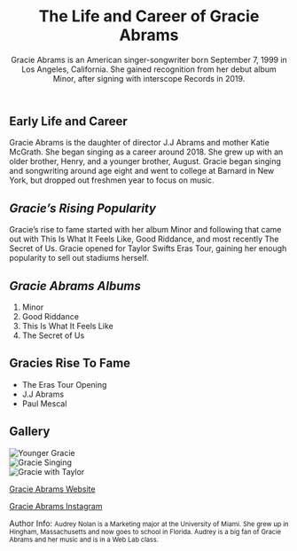 <!DOCTYPE html>
<html lang="en">
<head>
    <meta charset="UTF-8">
    <meta name="viewport" content="width=device-width, initial-scale1.0">
    <meta name="author" content="Audrey Nolan">
    <meta name="description" content="An informationsl webpage about singer-songwriter Gracie Abrams">
    <meta name="keywords" content="Gracie Abrams, Singer, The Secret of Us, Minor, Songwriter">
    <title> All About Gracue Abrams</title>
</head>
<body>
    <header>
        <h1> The Life and Career of Gracie Abrams  </h1>
        <p> Gracie Abrams is an American singer-songwriter born September 7, 1999 in 
            Los Angeles, California. She gained recognition from her debut album Minor, after signing with 
            interscope Records in 2019. </p>
    </header>
<!-- This is the main area -->
 <main>
    <!-- Section 1 -->
<section>
    <h2>Early Life and Career</h2>
    <p>Gracie Abrams is the daughter of director J.J Abrams and mother 
        Katie McGrath. She began singing as a career around 2018. She grew up with an older brother, Henry, 
        and a younger brother, August. Gracie began singing and songwriting around age eight and went to 
        college at Barnard in New York, but dropped out freshmen year to focus on music.</p>
</section>
<!-- Section 2-->
 <section>
    <h2> <em> Gracie’s Rising Popularity </em> </h2>
    <p>Gracie’s rise to fame started with her album Minor and following that 
        came out with This Is What It Feels Like, Good Riddance, and most recently The Secret of Us. Gracie 
        opened for Taylor Swifts Eras Tour, gaining her enough popularity to sell out stadiums herself.</p>
 </section>
 <!--Section 3-->
 <section>
   <h2> <em> Gracie Abrams Albums </em> </h2>
    <ol> 
        <li>Minor</li>
        <li>Good Riddance</li>
        <li>This Is What It Feels Like</li>
        <li>The Secret of Us</li>
    </ol>
 </section>
 <!--Section 4-->
 <section>
    <h2>Gracies Rise To Fame</h2>
    <ul>
        <li>The Eras Tour Opening</li>
        <li>J.J Abrams</li>
        <li> Paul Mescal</li>
    </ul>
 </section>
 <!--Section 5-->
 <section> 
    <h2> Gallery </h2>
    <img src="Images/Gracie.jpeg" alt="Younger Gracie"></section>
    <section>
    <img src="Images/gracie2.jpeg" alt="Gracie Singing"></section>
    
<section>  <img src="Images/gracie3.jpeg" alt="Gracie with Taylor"></section> 
 
 <a href="https://shop.gracieabrams.com/?srsltid=AfmBOopD4GW7gSrNQm3YW-orrTKtEfGIUG8BJBPsfKVYglcJzIL-XbWB">Gracie Abrams Website</a>
 <p>  <a href="https://www.instagram.com/gracieabrams/?hl=en">Gracie Abrams Instagram</a> </p>



 </main>

<section> 
 <footer>
    <p>Author Info:
    <small> 
    Audrey Nolan is a Marketing major at the University of Miami. 
        She grew up in Hingham, Massachusetts and now goes to school in Florida. Audrey is a big fan of 
        Gracie Abrams and her music and is in a Web Lab class.</small> </p> </</footer> 
</body>
</html>


